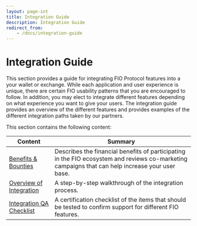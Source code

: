 ```yaml
---
layout: page-int
title: Integration Guide
description: Integration Guide
redirect_from:
    - /docs/integration-guide
---
```


# Integration Guide

This section provides a guide for integrating FIO Protocol features into a your wallet or exchange. While each application and user experience is unique, there are certain FIO usability patterns that you are encouraged to follow. In addition, you may elect to integrate different features depending on what experience you want to give your users. The integration guide provides an overview of the different features and provides examples of the different integration paths taken by our partners.

This section contains the following content:

|Content  |Summary |
|---|---|
| [Benefits & Bounties]({{site.baseurl}}/docs/integration-guide/integrator-benefits) | Describes the financial benefits of participating in the FIO ecosystem and reviews co-marketing campaigns that can help increase your user base. |
| [Overview of Integration]({{site.baseurl}}/docs/integration-guide/integrator-overview) | A step-by-step walkthrough of the integration process. |
| [Integration QA Checklist]({{site.baseurl}}/docs/integration-guide/integrator-checklist) |A certification checklist of the items that should be tested to confirm support for different FIO features. |
